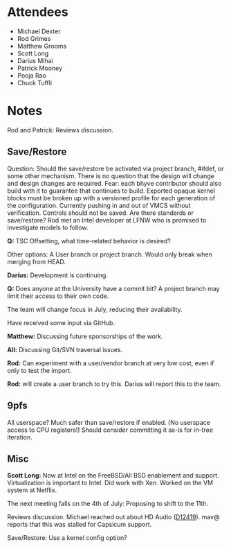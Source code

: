 # Attendees

- Michael Dexter
- Rod Grimes
- Matthew Grooms
- Scott Long
- Darius Mihai
- Patrick Mooney
- Pooja Rao
- Chuck Tuffli

# Notes

Rod and Patrick: Reviews discussion.

## Save/Restore

Question: Should the save/restore be activated via project branch,
#ifdef, or some other mechanism.  There is no question that the design
will change and design changes are required.  Fear: each bhyve
contributor should also build with it to guarantee that continues to
build.  Exported opaque kernel blocks must be broken up with a
versioned profile for each generation of the configuration.  Currently
pushing in and out of VMCS without verification.  Controls should not
be saved.  Are there standards or save/restore?  Rod met an Intel
developer at LFNW who is promised to investigate models to follow.

**Q:** TSC Offsetting, what time-related behavior is desired?

Other options: A User branch or project branch.  Would only break when
merging from HEAD.

**Darius:** Development is continuing.

**Q:** Does anyone at the University have a commit bit?  A project
branch may limit their access to their own code.

The team will change focus in July, reducing their availability.

Have received some input via GitHub.

**Matthew:** Discussing future sponsorships of the work.

**All:** Discussing Git/SVN traversal issues.

**Rod:** Can experiment with a user/vendor branch at very low cost,
even if only to test the import.

**Rod:** will create a user branch to try this. Darius will report
this to the team.

## 9pfs

All userspace?  Much safer than save/restore if enabled.  (No
userspace access to CPU registers!)  Should consider committing it
as-is for in-tree iteration.

## Misc

**Scott Long:** Now at Intel on the FreeBSD/All BSD enablement and
support.  Virtualization is important to Intel.  Did work with Xen.
Worked on the VM system at Netflix.

The next meeting falls on the 4th of July: Proposing to shift to the
11th.

Reviews discussion.  Michael reached out about HD Audio
([D12419](https://reviews.freebsd.org/D12419)). mav@ reports that this
was stalled for Capsicum support.

Save/Restore: Use a kernel config option?
